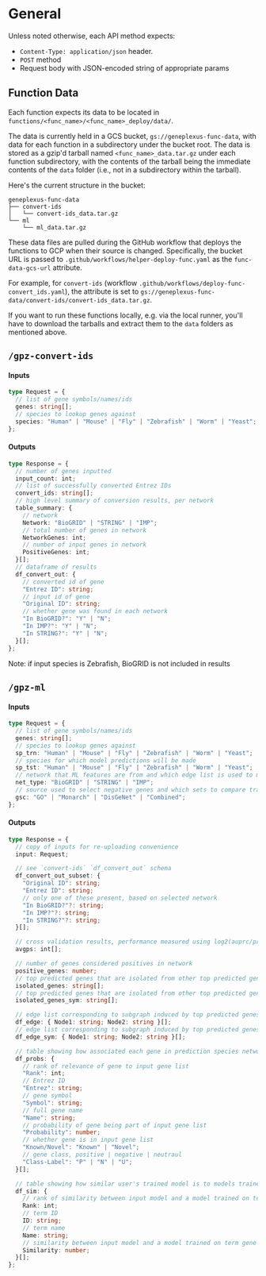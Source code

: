 # General

Unless noted otherwise, each API method expects:

- `Content-Type: application/json` header.
- `POST` method
- Request body with JSON-encoded string of appropriate params

## Function Data

Each function expects its data to be located in `functions/<func_name>/<func_name>_deploy/data/`.

The data is currently held in a GCS bucket, `gs://geneplexus-func-data`, with
data for each function in a subdirectory under the bucket root. The data is
stored as a gzip'd tarball named `<func_name>_data.tar.gz` under each function
subdirectory, with the contents of the tarball being the immediate contents of the
`data` folder (i.e., not in a subdirectory within the tarball).

Here's the current structure in the bucket:

```
geneplexus-func-data
├── convert-ids
│   └── convert-ids_data.tar.gz
└── ml
    └── ml_data.tar.gz
```

These data files are pulled during the GitHub workflow that deploys the
functions to GCP when their source is changed. Specifically, the bucket URL is
passed to `.github/workflows/helper-deploy-func.yaml` as the `func-data-gcs-url`
attribute.

For example, for `convert-ids` (workflow
`.github/workflows/deploy-func-convert_ids.yaml`), the attribute is set to
`gs://geneplexus-func-data/convert-ids/convert-ids_data.tar.gz`.

If you want to run these functions locally, e.g. via the local runner,
you'll have to download the tarballs and extract them to the `data`
folders as mentioned above.

## `/gpz-convert-ids`

#### Inputs

```ts
type Request = {
  // list of gene symbols/names/ids
  genes: string[];
  // species to lookup genes against
  species: "Human" | "Mouse" | "Fly" | "Zebrafish" | "Worm" | "Yeast";
};
```

#### Outputs

```ts
type Response = {
  // number of genes inputted
  input_count: int;
  // list of successfully converted Entrez IDs
  convert_ids: string[];
  // high level summary of conversion results, per network
  table_summary: {
    // network
    Network: "BioGRID" | "STRING" | "IMP";
    // total number of genes in network
    NetworkGenes: int;
    // number of input genes in network
    PositiveGenes: int;
  }[];
  // dataframe of results
  df_convert_out: {
    // converted id of gene
    "Entrez ID": string;
    // input id of gene
    "Original ID": string;
    // whether gene was found in each network
    "In BioGRID?": "Y" | "N";
    "In IMP?": "Y" | "N";
    "In STRING?": "Y" | "N";
  }[];
};
```

Note: if input species is Zebrafish, BioGRID is not included in results

## `/gpz-ml`

#### Inputs

```ts
type Request = {
  // list of gene symbols/names/ids
  genes: string[];
  // species to lookup genes against
  sp_trn: "Human" | "Mouse" | "Fly" | "Zebrafish" | "Worm" | "Yeast";
  // species for which model predictions will be made
  sp_tst: "Human" | "Mouse" | "Fly" | "Zebrafish" | "Worm" | "Yeast";
  // network that ML features are from and which edge list is used to make final graph
  net_type: "BioGRID" | "STRING" | "IMP";
  // source used to select negative genes and which sets to compare trained model to
  gsc: "GO" | "Monarch" | "DisGeNet" | "Combined";
};
```

#### Outputs

```ts
type Response = {
  // copy of inputs for re-uploading convenience
  input: Request;

  // see `convert-ids` `df_convert_out` schema
  df_convert_out_subset: {
    "Original ID": string;
    "Entrez ID": string;
    // only one of these present, based on selected network
    "In BioGRID?"?: string;
    "In IMP?"?: string;
    "In STRING?"?: string;
  }[];

  // cross validation results, performance measured using log2(auprc/prior)
  avgps: int[];

  // number of genes considered positives in network
  positive_genes: number;
  // top predicted genes that are isolated from other top predicted genes in network (as Entrez IDs)
  isolated_genes: string[];
  // top predicted genes that are isolated from other top predicted genes in network (as gene symbols)
  isolated_genes_sym: string[];

  // edge list corresponding to subgraph induced by top predicted genes (as Entrez IDs)
  df_edge: { Node1: string; Node2: string }[];
  // edge list corresponding to subgraph induced by top predicted genes (as gene symbols)
  df_edge_sym: { Node1: string; Node2: string }[];

  // table showing how associated each gene in prediction species network is to the users gene list
  df_probs: {
    // rank of relevance of gene to input gene list
    "Rank": int;
    // Entrez ID
    "Entrez": string;
    // gene symbol
    "Symbol": string;
    // full gene name
    "Name": string;
    // probability of gene being part of input gene list
    "Probability": number;
    // whether gene is in input gene list
    "Known/Novel": "Known" | "Novel";
    // gene class, positive | negative | neutraul
    "Class-Label": "P" | "N" | "U";
  }[];

  // table showing how similar user's trained model is to models trained on known gene sets
  df_sim: {
    // rank of similarity between input model and a model trained on term gene set
    Rank: int;
    // term ID
    ID: string;
    // term name
    Name: string;
    // similarity between input model and a model trained on term gene set
    Similarity: number;
  }[];
};
```
